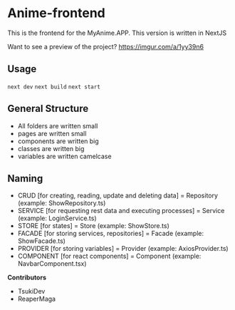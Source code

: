 # Anime-frontend

This is the frontend for the MyAnime.APP. This version is written in NextJS

Want to see a preview of the project? https://imgur.com/a/1yy39n6

## Usage

`next dev`
`next build`
`next start`

## General Structure
- All folders are written small
- pages are written small
- components are written big
- classes are written big
- variables are written camelcase

## Naming
- CRUD [for creating, reading, update and deleting data] = Repository (example: ShowRepository.ts)
- SERVICE [for requesting rest data and executing processes] = Service (example: LoginService.ts)
- STORE [for states] = Store (example: ShowStore.ts)
- FACADE [for storing services, repositories] = Facade (example: ShowFacade.ts)
- PROVIDER [for storing variables] = Provider (example: AxiosProvider.ts)
- COMPONENT [for react components] = Component (example: NavbarComponent.tsx)

**Contributors**
- TsukiDev
- ReaperMaga
